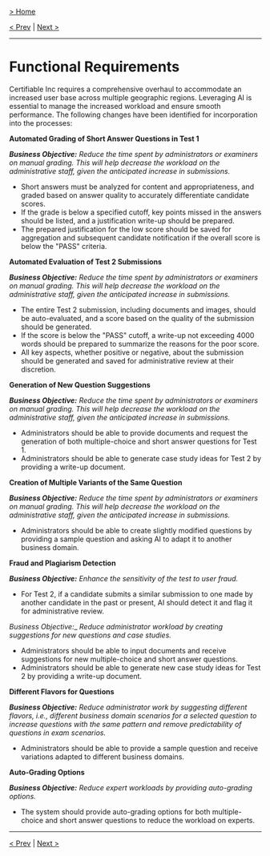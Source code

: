 [> Home](../readme.md)

[< Prev](readme)  |  [Next >](non-functional-requirements.md)

---

# Functional Requirements

Certifiable Inc requires a comprehensive overhaul to accommodate an increased user base across multiple geographic regions. Leveraging AI is essential to manage the increased workload and ensure smooth performance. The following changes have been identified for incorporation into the processes:

**Automated Grading of Short Answer Questions in Test 1**

__*Business Objective:*__ *Reduce the time spent by administrators or examiners on manual grading. This will help decrease the workload on the administrative staff, given the anticipated increase in submissions.*

- Short answers must be analyzed for content and appropriateness, and graded based on answer quality to accurately differentiate candidate scores.
- If the grade is below a specified cutoff, key points missed in the answers should be listed, and a justification write-up should be prepared.
- The prepared justification for the low score should be saved for aggregation and subsequent candidate notification if the overall score is below the "PASS" criteria.

**Automated Evaluation of Test 2 Submissions**

__*Business Objective:*__ *Reduce the time spent by administrators or examiners on manual grading. This will help decrease the workload on the administrative staff, given the anticipated increase in submissions.*

- The entire Test 2 submission, including documents and images, should be auto-evaluated, and a score based on the quality of the submission should be generated.
- If the score is below the "PASS" cutoff, a write-up not exceeding 4000 words should be prepared to summarize the reasons for the poor score.
- All key aspects, whether positive or negative, about the submission should be generated and saved for administrative review at their discretion.

**Generation of New Question Suggestions**

__*Business Objective:*__ *Reduce the time spent by administrators or examiners on manual grading. This will help decrease the workload on the administrative staff, given the anticipated increase in submissions.*

- Administrators should be able to provide documents and request the generation of both multiple-choice and short answer questions for Test 1.
- Administrators should be able to generate case study ideas for Test 2 by providing a write-up document.

**Creation of Multiple Variants of the Same Question**

__*Business Objective:*__ *Reduce the time spent by administrators or examiners on manual grading. This will help decrease the workload on the administrative staff, given the anticipated increase in submissions.*

- Administrators should be able to create slightly modified questions by providing a sample question and asking AI to adapt it to another business domain.

**Fraud and Plagiarism Detection**

__*Business Objective:*__ *Enhance the sensitivity of the test to user fraud.*

- For Test 2, if a candidate submits a similar submission to one made by another candidate in the past or present, AI should detect it and flag it for administrative review.

_*Business Objective:*__ *Reduce administrator workload by creating suggestions for new questions and case studies.*

- Administrators should be able to input documents and receive suggestions for new multiple-choice and short answer questions.
- Administrators should be able to generate new case study ideas for Test 2 by providing a write-up document.

**Different Flavors for Questions**

__*Business Objective:*__ *Reduce administrator work by suggesting different flavors, i.e., different business domain scenarios for a selected question to increase questions with the same pattern and remove predictability of questions in exam scenarios.*

- Administrators should be able to provide a sample question and receive variations adapted to different business domains.

**Auto-Grading Options**

__*Business Objective:*__ *Reduce expert workloads by providing auto-grading options.*

- The system should provide auto-grading options for both multiple-choice and short answer questions to reduce the workload on experts.


---

[< Prev](readme)  |  [Next >](non-functional-requirements.md)
